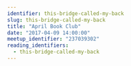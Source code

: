 ```yaml
---
identifier: this-bridge-called-my-back
slug: this-bridge-called-my-back
title: "April Book Club"
date: "2017-04-09 14:00:00"
meetup_identifier: "237039302"
reading_identifiers:
  - this-bridge-called-my-back
---
```

